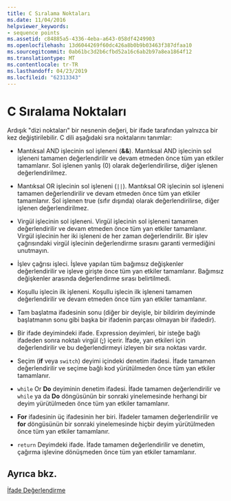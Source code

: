 ```yaml
---
title: C Sıralama Noktaları
ms.date: 11/04/2016
helpviewer_keywords:
- sequence points
ms.assetid: c84885a5-4336-4eba-a643-058df4249903
ms.openlocfilehash: 13d6044269f60dc426a8b0b9b03463f387dfaa10
ms.sourcegitcommit: 0ab61bc3d2b6cfbd52a16c6ab2b97a8ea1864f12
ms.translationtype: MT
ms.contentlocale: tr-TR
ms.lasthandoff: 04/23/2019
ms.locfileid: "62313343"
---
```

# <a name="c-sequence-points"></a>C Sıralama Noktaları

Ardışık "dizi noktaları" bir nesnenin değeri, bir ifade tarafından yalnızca bir kez değiştirilebilir. C dili aşağıdaki sıra noktalarını tanımlar:

- Mantıksal AND işlecinin sol işleneni (**&&**). Mantıksal AND işlecinin sol işleneni tamamen değerlendirilir ve devam etmeden önce tüm yan etkiler tamamlanır. Sol işlenen yanlış (0) olarak değerlendirilirse, diğer işlenen değerlendirilmez.

- Mantıksal OR işlecinin sol işleneni (`||`). Mantıksal OR işlecinin sol işleneni tamamen değerlendirilir ve devam etmeden önce tüm yan etkiler tamamlanır. Sol işlenen true (sıfır dışında) olarak değerlendirilirse, diğer işlenen değerlendirilmez.

- Virgül işlecinin sol işleneni. Virgül işlecinin sol işleneni tamamen değerlendirilir ve devam etmeden önce tüm yan etkiler tamamlanır. Virgül işlecinin her iki işleneni de her zaman değerlendirilir. Bir işlev çağrısındaki virgül işlecinin değerlendirme sırasını garanti vermediğini unutmayın.

- İşlev çağrısı işleci. İşleve yapılan tüm bağımsız değişkenler değerlendirilir ve işleve girişte önce tüm yan etkiler tamamlanır. Bağımsız değişkenler arasında değerlendirme sırası belirtilmedi.

- Koşullu işlecin ilk işleneni. Koşullu işlecin ilk işleneni tamamen değerlendirilir ve devam etmeden önce tüm yan etkiler tamamlanır.

- Tam başlatma ifadesinin sonu (diğer bir deyişle, bir bildirim deyiminde başlatmanın sonu gibi başka bir ifadenin parçası olmayan bir ifadedir).

- Bir ifade deyimindeki ifade. Expression deyimleri, bir isteğe bağlı ifadeden sonra noktalı virgül (**;**) içerir. İfade, yan etkileri için değerlendirilir ve bu değerlendirmeyi izleyen bir sıra noktası vardır.

- Seçim (**if** veya `switch`) deyimi içindeki denetim ifadesi. İfade tamamen değerlendirilir ve seçime bağlı kod yürütülmeden önce tüm yan etkiler tamamlanır.

- `while` Or **Do** deyiminin denetim ifadesi. İfade tamamen değerlendirilir ve `while` ya da **Do** döngüsünün bir sonraki yinelemesinde herhangi bir deyim yürütülmeden önce tüm yan etkiler tamamlanır.

- **For** ifadesinin üç ifadesinin her biri. İfadeler tamamen değerlendirilir ve **for** döngüsünün bir sonraki yinelemesinde hiçbir deyim yürütülmeden önce tüm yan etkiler tamamlanır.

- `return` Deyimdeki ifade. İfade tamamen değerlendirilir ve denetim, çağırma işlevine dönüşmeden önce tüm yan etkiler tamamlanır.

## <a name="see-also"></a>Ayrıca bkz.

[İfade Değerlendirme](../c-language/expression-evaluation-c.md)
